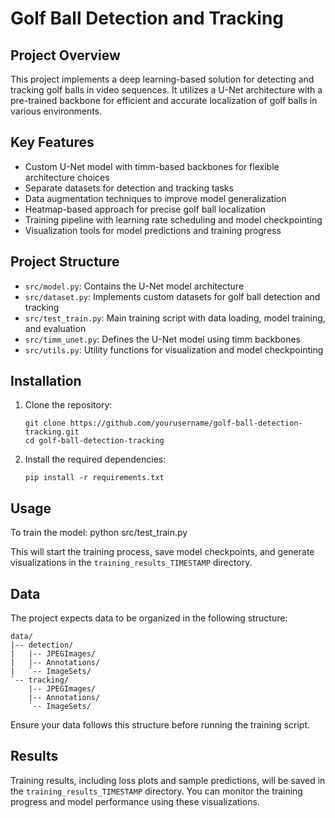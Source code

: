 # Golf Ball Detection and Tracking

## Project Overview

This project implements a deep learning-based solution for detecting and tracking golf balls in video sequences. It utilizes a U-Net architecture with a pre-trained backbone for efficient and accurate localization of golf balls in various environments.

## Key Features

- Custom U-Net model with timm-based backbones for flexible architecture choices
- Separate datasets for detection and tracking tasks
- Data augmentation techniques to improve model generalization
- Heatmap-based approach for precise golf ball localization
- Training pipeline with learning rate scheduling and model checkpointing
- Visualization tools for model predictions and training progress

## Project Structure

- `src/model.py`: Contains the U-Net model architecture
- `src/dataset.py`: Implements custom datasets for golf ball detection and tracking
- `src/test_train.py`: Main training script with data loading, model training, and evaluation
- `src/timm_unet.py`: Defines the U-Net model using timm backbones
- `src/utils.py`: Utility functions for visualization and model checkpointing

## Installation

1. Clone the repository:
   ```
   git clone https://github.com/yourusername/golf-ball-detection-tracking.git
   cd golf-ball-detection-tracking
   ```

2. Install the required dependencies:
   ```
   pip install -r requirements.txt
   ```

## Usage

To train the model:
python src/test_train.py

This will start the training process, save model checkpoints, and generate visualizations in the `training_results_TIMESTAMP` directory.

## Data

The project expects data to be organized in the following structure:

```
data/
|-- detection/
|   |-- JPEGImages/
|   |-- Annotations/
|   `-- ImageSets/
`-- tracking/
    |-- JPEGImages/
    |-- Annotations/
    `-- ImageSets/
```

Ensure your data follows this structure before running the training script.

## Results

Training results, including loss plots and sample predictions, will be saved in the `training_results_TIMESTAMP` directory. You can monitor the training progress and model performance using these visualizations.
